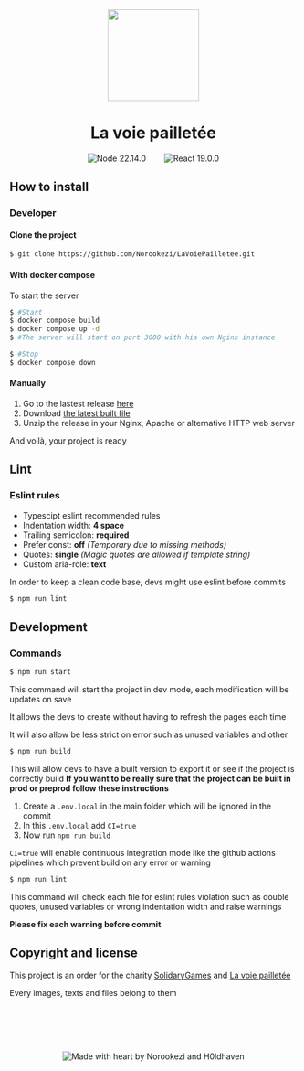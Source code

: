<div align="center">
    <img src="./public/favicon.ico" style="width: 10rem" alt="">
    <h1>La voie pailletée</h1>
</div>
<div align="center">
    <img style="margin: 0 1em" src="https://img.shields.io/badge/node-22.14.0-5FA04E?logo=nodedotjs&style=for-the-badge" alt="Node 22.14.0">
    <img style="margin: 0 1em" src="https://img.shields.io/badge/react-19.0.0-61DAFB?logo=react&style=for-the-badge" alt="React 19.0.0">
</div>

<h2>How to install</h2>

### Developer
#### Clone the project
```sh
$ git clone https://github.com/Norookezi/LaVoiePailletee.git
```
#### With docker compose
To start the server
```sh
$ #Start
$ docker compose build
$ docker compose up -d
$ #The server will start on port 3000 with his own Nginx instance

$ #Stop
$ docker compose down
```
#### Manually
1. Go to the lastest release [here](https://github.com/Norookezi/LaVoiePailletee/releases)
2. Download [the latest built file](https://github.com/Norookezi/LaVoiePailletee/releases/latest/download/build.zip)
3. Unzip the release in your Nginx, Apache or alternative HTTP web server

And voilà, your project is ready

## Lint
### Eslint rules
- Typescipt eslint recommended rules
- Indentation width: **4 space**
- Trailing semicolon: **required**
- Prefer const: **off** *(Temporary due to missing methods)*
- Quotes: **single** *(Magic quotes are allowed if template string)*
- Custom aria-role: **text**

In order to keep a clean code base, devs might use eslint before commits

```sh
$ npm run lint
```

## Development
### Commands
```sh
$ npm run start
```
This command will start the project in dev mode, each modification will be updates on save

It allows the devs to create without having to refresh the pages each time

It will also allow be less strict on error such as unused variables and other

```sh
$ npm run build
```
This will allow devs to have a built version to export it or see if the project is correctly build
**If you want to be really sure that the project can be built in prod or preprod follow these instructions**
1. Create a ``.env.local`` in the main folder which will be ignored in the commit
2. In this ``.env.local`` add ``CI=true``
3. Now run ``npm run build``

``CI=true`` will enable continuous integration mode like the github actions 
pipelines which prevent build on any error or warning
```sh
$ npm run lint
```
This command will check each file for eslint rules violation such as double quotes, unused variables or wrong indentation width and raise warnings

**Please fix each warning before commit**

## Copyright and license
This project is an order for the charity [SolidaryGames](https://paa.ge/solidarigames) and [La voie pailletée](https://linktr.ee/LaVoiePailletee)

Every images, texts and files belong to them

<div align="center">
<img style="margin: 80px" src="https://img.shields.io/badge/Made with ❤️ by H0ldhaven & Norookezi-333?style=for-the-badge" alt="Made with heart by Norookezi and H0ldhaven">
</div>